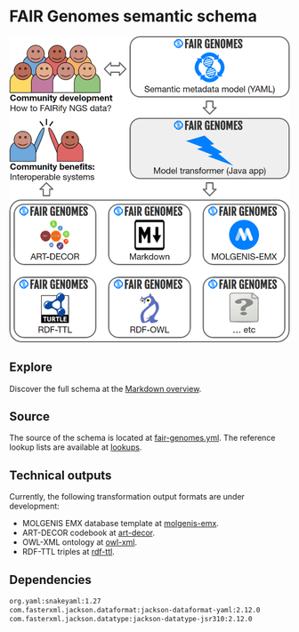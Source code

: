 # FAIR Genomes semantic schema

![FAIR Genomes NGS FAIRification flow](misc/fg-ngs-fairification-flow.png)

## Explore

Discover the full schema at the [Markdown overview](transformation-output/markdown/fairgenomes-semantic-model.md). 

## Source

The source of the schema is located at [fair-genomes.yml](fair-genomes.yml). The reference lookup lists are available at [lookups](lookups).

## Technical outputs

Currently, the following transformation output formats are under development:
- MOLGENIS EMX database template at [molgenis-emx](transformation-output/molgenis-emx).
- ART-DECOR codebook at [art-decor](transformation-output/art-decor).
- OWL-XML ontology at [owl-xml](transformation-output/owl-xml/fair-genomes.owl).
- RDF-TTL triples at [rdf-ttl](transformation-output/rdf-ttl/fair-genomes.ttl).

## Dependencies
```
org.yaml:snakeyaml:1.27
com.fasterxml.jackson.dataformat:jackson-dataformat-yaml:2.12.0
com.fasterxml.jackson.datatype:jackson-datatype-jsr310:2.12.0
```
